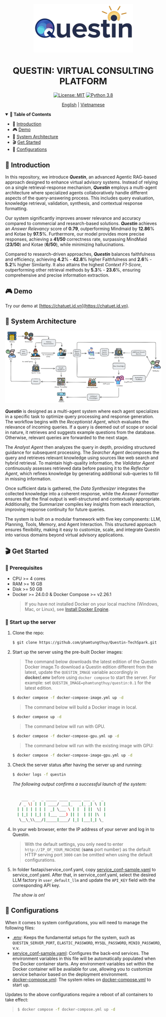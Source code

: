 <div align="center">
<a href="https://chatuet.id.vn/">
<img src="frontend/src/assets/questin.png" width="320" alt="questin logo">
</a>
</div>

<div align="center">

# QUESTIN: VIRTUAL CONSULTING PLATFORM
[![License: MIT](https://img.shields.io/badge/License-MIT-green.svg)](https://opensource.org/licenses/MIT) [![Python 3.8](https://img.shields.io/badge/python-3.10+-blue.svg)](https://www.python.org/downloads/release/python-31016/)
</div>

<p align="center" >
  <a href="./README.md">English</a> |
  <a href="./README_vi.md">Vietnamese</a>
</p>

<details open>
<summary><b>📕 Table of Contents</b></summary>

- 📌 [Introduction](#-introduction)
- 🎮 [Demo](#-demo)
- 🔎 [System Architecture](#-system-architecture)
- 🎬 [Get Started](#-get-started)
- 🔧 [Configurations](#-configurations)

</details>



## 📌 Introduction

In this repository, we introduce ***Questin***, an advanced Agentic RAG-based approach designed to enhance virtual advisory systems. Instead of relying on a single retrieval-response mechanism, ***Questin*** employs a multi-agent architecture where specialized agents collaboratively handle different aspects of the query-answering process. This includes query evaluation, knowledge retrieval, validation, synthesis, and contextual response formatting.

Our system significantly improves answer relevance and accuracy compared to commercial and research-based solutions. ***Questin*** achieves an *Answer Relevancy* score of **0.79**, outperforming Mindmaid by **12.86**% and Kotae by **97.5**%. Furthermore, our model provides more precise responses, achieving a **41/50** correctness rate, surpassing MindMaid (**23/50**) and Kotae (**6/50**), while minimizing hallucinations.

Compared to research-driven approaches, ***Questin*** balances faithfulness and efficiency, achieving **4.2**% - **42.8**% higher Faithfulness and **2.6**% - **5.2**% higher Similarity. It also attains the highest *Context F1-Score*, outperforming other retrieval methods by **5.3**% - **23.6**%, ensuring comprehensive and precise information extraction.

## 🎮 Demo

Try our demo at [https://chatuet.id.vn](https://chatuet.id.vn).

## 🔎 System Architecture

![](figs/Questin_Architecture.png)

***Questin*** is designed as a multi-agent system where each agent specializes in a specific task to optimize query processing and response generation. The workflow begins with the *Receptionist Agent*, which evaluates the relevance of incoming queries. If a query is deemed out of scope or social in nature, it retrieves and suggests example questions from the database. Otherwise, relevant queries are forwarded to the next stage.

The *Analyst Agent* then analyzes the query in depth, providing structured guidance for subsequent processing. The *Searcher Agent* decomposes the query and retrieves relevant knowledge using sources like web search and hybrid retrieval. To maintain high-quality information, the *Validator Agent* continuously assesses retrieved data before passing it to the *Reflector Agent*, which refines knowledge by generating additional sub-queries to fill in missing information.

Once sufficient data is gathered, the *Data Synthesizer* integrates the collected knowledge into a coherent response, while the *Answer Formatter* ensures that the final output is well-structured and contextually appropriate. Additionally, the Summarizer compiles key insights from each interaction, improving response continuity for future queries.

The system is built on a modular framework with five key components: LLM, Planning, Tools, Memory, and Agent Interaction. This structured approach ensures flexibility, making it easy to customize, scale, and integrate Questin into various domains beyond virtual advisory applications.

## 🎬 Get Started

### 📝 Prerequisites

- CPU >= 4 cores
- RAM >= 16 GB
- Disk >= 50 GB
- Docker >= 24.0.0 & Docker Compose >= v2.26.1
  > If you have not installed Docker on your local machine (Windows, Mac, or Linux),
  > see [Install Docker Engine](https://docs.docker.com/engine/install/).

### 🚀 Start up the server

1. Clone the repo:

   ```bash
   $ git clone https://github.com/phamtungthuy/Questin-TechSpark.git
   ```

3. Start up the server using the pre-built Docker images:

   > The command below downloads the latest edition of the Questin Docker image.To download a Questin edition different from the latest, update the `QUESTIN_IMAGE` variable accordingly in **docker/.env** before using `docker compose` to start the server. For example: set `QUESTIN_IMAGE=phamtungthuy/questin:0.1` for the latest edition.
   ```bash
   $ docker compose -f docker-compose-image.yml up -d
   ```

   > The command below will build a Docker image in local.
   ```bash
   $ docker compose up -d
   ```
   
   > The command below will run with GPU.
   ```bash
   $ docker compose -f docker-compose-gpu.yml up -d
   ```
   
   > The command below will run with the existing image with GPU:
   ```bash
   $ docker compose -f docker-compose-image-gpu.yml up -d
   ```


4. Check the server status after having the server up and running:

   ```bash
   $ docker logs -f questin
   ```

   _The following output confirms a successful launch of the system:_

   ```bash

       ___  _   _ _____ ____ _____ ___ _   _ 
      / _ \| | | | ____/ ___|_   _|_ _| \ | |
     | | | | | | |  _| \___ \ | |  | ||  \| |
     | |_| | |_| | |___ ___) || |  | || |\  |
      \__\_\\___/|_____|____/ |_| |___|_| \_  

   ```

5. In your web browser, enter the IP address of your server and log in to Questin.
   > With the default settings, you only need to enter `http://IP_OF_YOUR_MACHINE` (**sans** port number) as the default
   > HTTP serving port `3000` can be omitted when using the default configurations.
6. In folder fastapi/service_conf.yaml, copy [service_conf-sample.yaml](./fastapi/conf/service_conf-sample.yaml) to service_conf.yaml. After that, in serrvice_conf.yaml, select the desired LLM factory in `user_default_llm` and update
   the `API_KEY` field with the corresponding API key.

   _The show is on!_

## 🔧 Configurations

When it comes to system configurations, you will need to manage the following files:

- [.env](./.env): Keeps the fundamental setups for the system, such as `QUESTIN_SERVER_PORT`, `ELASTIC_PASSWORD`, `MYSQL_PASSWORD`, 
  `MINIO_PASSWORD`, v.v.
- [service_conf-sample.yaml](./fastapi/conf/service_conf-sample.yaml): Configures the back-end services. The environment variables in this file will be automatically populated when the Docker container starts. Any environment variables set within the Docker container will be available for use, allowing you to customize service behavior based on the deployment environment.
- [docker-compose.yml](./docker-compose.yml): The system relies on [docker-compose.yml](./docker-compose.yml) to start up.

Updates to the above configurations require a reboot of all containers to take effect:

> ```bash
> $ docker compose -f docker-compose.yml up -d
> ```
